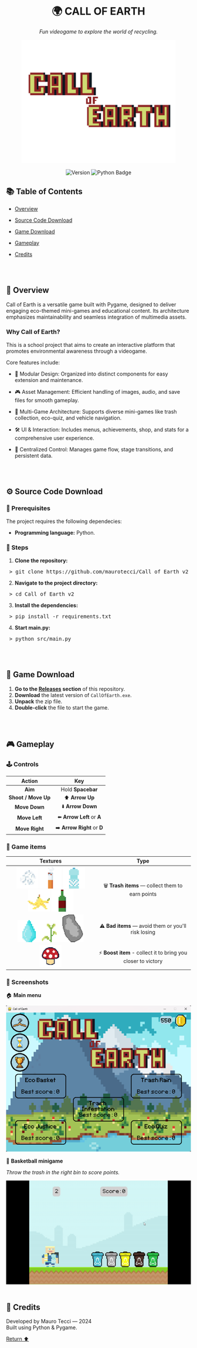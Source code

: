 <h1 align="center">🌍 CALL OF EARTH</h1>

<p align="center">
  <em>Fun videogame to explore the world of recycling.</em>
</p>

<p align="center">
  <img src="images/menu/titolo_menu.png" 
       alt="Call of Earth Logo" 
       width="420">
</p>

<p align="center">
  <img src="https://img.shields.io/github/v/release/maurotecci/Call_of_Earth_v2" 
       alt="Version">
  <img src="https://img.shields.io/badge/Python-3776AB?logo=python&logoColor=white&style=flat-square" 
       alt="Python Badge">
</p>

## 📚 Table of Contents

- [Overview](#-overview)
  
- [Source Code Download](#️-source-code-download)
  
- [Game Download](#-game-download)
  
- [Gameplay](#-gameplay)
  
- [Credits](#-credits)
<br>
<br>

## 🧩 Overview

Call of Earth is a versatile game built with Pygame, designed to deliver engaging eco-themed mini-games and educational content.
Its architecture emphasizes maintainability and seamless integration of multimedia assets.

### Why Call of Earth?

This is a school project that aims to create an interactive platform that promotes environmental awareness through a videogame.

Core features include:

- 🌱 Modular Design: Organized into distinct components for easy extension and maintenance.

- 🎮 Asset Management: Efficient handling of images, audio, and save files for smooth gameplay.

- 🚀 Multi-Game Architecture: Supports diverse mini-games like trash collection, eco-quiz, and vehicle navigation.

- 🛠️ UI & Interaction: Includes menus, achievements, shop, and stats for a comprehensive user experience.

- 🔁 Centralized Control: Manages game flow, stage transitions, and persistent data.
<br>
<br>

## ⚙️ Source Code Download
### 🧩 Prerequisites 
The project requires the following dependecies:

- **Programming language:** Python.
  
### 📖 Steps
1. **Clone the repository:**
<pre> > git clone https://github.com/maurotecci/Call_of_Earth_v2 </pre>

2. **Navigate to the project directory:**
<pre> > cd Call_of_Earth_v2 </pre>

3. **Install the dependencies:**
<pre> > pip install -r requirements.txt </pre>

4. **Start main.py:**
<pre> > python src/main.py </pre>
<br>
<br>

## 💾 Game Download
1. **Go to the [Releases](../../releases) section** of this repository.
2. **Download** the latest version of `CallOfEarth.exe`.
3. **Unpack** the zip file.
4. **Double-click** the file to start the game. 
<br>
<br>

## 🎮 Gameplay
### 🕹️ Controls

| Action                     | Key                         |
|:--------------------------:|:---------------------------:|
| **Aim**                    | Hold **Spacebar**           |
| **Shoot / Move Up**        | ⬆️ **Arrow Up**             |
| **Move Down**              | ⬇️ **Arrow Down**           |
| **Move Left**              | ⬅️ **Arrow Left** or **A**  |
| **Move Right**             | ➡️ **Arrow Right** or **D** |

### 🧰 Game items

| **Textures**             | **Type**                  |
|:--------------------------:|:---------------------------:|
| ![Paper](images/livello/rifiuti/cattivi/0.png) ![Cigarette](images/livello/rifiuti/cattivi/1.png) ![Plastic bottle](images/livello/rifiuti/cattivi/2.png) ![Banana peel](images/livello/rifiuti/cattivi/3.png) ![Glass bottle](images/livello/rifiuti/cattivi/4.png) | 🗑️ **Trash items** — collect them to earn points |
| ![Water drop](images/livello/rifiuti/buoni/0.png)![Plant](images/livello/rifiuti/buoni/1.png)![Rock](images/livello/ostacoli/0.png) | ⚠️ **Bad items** — avoid them or you'll risk losing |
| ![Mushroom](images/livello/rifiuti/super/0.png) | ⚡ **Boost item** - collect it to bring you closer to victory |

### 📸 Screenshots
🏠 **Main menu**

![Game menu](images/screenshots/game_menu.png) 

🏀 **Basketball minigame**
<p><em>Throw the trash in the right bin to score points.</em></p>

![Game Example](images/screenshots/game_demo.gif)
<br>
<br>

## 🙌 Credits
Developed by Mauro Tecci — 2024  
Built using Python & Pygame.

[Return ⬆️](#-call-of-earth)





